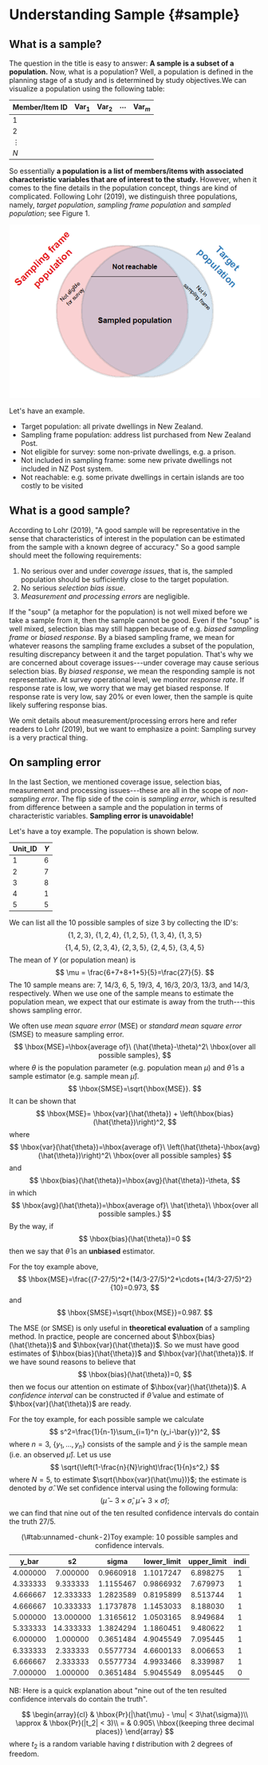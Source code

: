 # Understanding Sample {#sample}

## What is a sample?

The question in the title is easy to answer: **A sample is a subset of a population.** Now, what is a population? Well, a population is defined in the planning stage of a study and is determined by study objectives.We can visualize a population using the following table:

Member/Item ID | Var$_1$ | Var$_2$ | $\cdots$ | Var$_m$
:---------|:-------|:-------|:----------|:-------
 1        |        |        |           |
 2        |        |        |           |
 $\vdots$ |        |        |           |
 $N$      |        |        |           |

So essentially **a population is a list of members/items with associated characteristic variables that are of interest to the study.** However, when it comes to the fine details in the population concept, things are kind of complicated. Following Lohr (2019), we distinguish three populations, namely, *target population*, *sampling frame population* and *sampled population*; see Figure 1.

![Figure 1: Three-population diagram. (Created by using R with some code borrowed from Peter Ellis, http://freerangestats.info/blog/2015/08/30/starting-in-datascience)](./figs/population_diagram.png) 

Let's have an example.

- Target population: all private dwellings in New Zealand.
- Sampling frame population: address list purchased from New Zealand Post.
- Not eligible for survey: some non-private dwellings, e.g. a prison.
- Not included in sampling frame: some new private dwellings not included in NZ Post system.
- Not reachable: e.g. some private dwellings in certain islands are too costly to be visited


## What is a good sample?

According to Lohr (2019), "A good sample will be representative in the sense that characteristics of interest in the population can be estimated from the sample with a known degree of accuracy." So a good sample should meet the following requirements:

1. No serious over and under *coverage issues*, that is, the sampled population should be sufficiently close to the target population.
1. No serious *selection bias issue*.
1. *Measurement and processing errors* are negligible. 

If the "soup" (a metaphor for the population) is not well mixed before we take a sample from it, then the sample cannot be good. Even if the "soup" is well mixed, selection bias may still happen because of e.g. *biased sampling frame* or *biased response*. By a biased sampling frame, we mean for whatever reasons the sampling frame excludes a subset of the population, resulting discrepancy between it and the target population. That's why we are concerned about coverage issues---under coverage may cause serious selection bias. By *biased response*, we mean the responding sample is not representative. At survey operational level, we monitor *response rate*. If response rate is low, we worry that we may get biased response. If response rate is very low, say 20% or even lower, then the sample is quite likely suffering response bias.

We omit details about measurement/processing errors here and refer readers to Lohr (2019), but we want to emphasize a point: Sampling survey is a very practical thing.


## On sampling error

In the last Section, we mentioned coverage issue, selection bias, measurement and processing issues---these are all in the scope of *non-sampling error*. The flip side of the coin is *sampling error*, which is resulted from difference between a sample and the population in terms of characteristic variables. **Sampling error is unavoidable!** 

Let's have a toy example. The population is shown below.

Unit_ID | $Y$
:-------| :------
  1| 6
  2| 7
  3| 8
  4| 1
  5| 5
  
We can list all the 10 possible samples of size 3 by collecting the ID's:
$$
\{1, 2, 3\}, \ \{1, 2, 4\}, \ \{1, 2, 5\}, \ \{1, 3, 4\}, \ \{1, 3, 5\}
$$
$$
\{1, 4, 5\}, \ \{2, 3, 4\}, \ \{2, 3, 5\}, \ \{2, 4, 5\}, \ \{3, 4, 5\}
$$
The mean of $Y$ (or population mean) is
$$
\mu = \frac{6+7+8+1+5}{5}=\frac{27}{5}.
$$
The 10 sample means are: 7, 14/3, 6, 5, 19/3, 4, 16/3, 20/3, 13/3, and 14/3, respectively. When we use one of the sample means to estimate the population mean, we expect that our estimate is away from the truth---this shows sampling error. 

We often use *mean square error* (MSE) or *standard mean square error* (SMSE) to measure sampling error.
$$
\hbox{MSE}=\hbox{average of}\ (\hat{\theta}-\theta)^2\ \hbox{over all possible samples},
$$
where $\theta$ is the population parameter (e.g. population mean $\mu$) and $\hat{\theta}$ is a sample estimator (e.g. sample mean $\hat{\mu}$).
$$
\hbox{SMSE}=\sqrt{\hbox{MSE}}.
$$
It can be shown that 
$$
\hbox{MSE}= \hbox{var}(\hat{\theta}) + \left(\hbox{bias}(\hat{\theta})\right)^2,
$$
where 
$$
\hbox{var}(\hat{\theta})=\hbox{average of}\ \left(\hat{\theta}-\hbox{avg}(\hat{\theta})\right)^2\ \hbox{over all possible samples}
$$
and
$$
\hbox{bias}(\hat{\theta})=\hbox{avg}(\hat{\theta})-\theta,
$$
in which 
$$
\hbox{avg}(\hat{\theta})=\hbox{average of}\ \hat{\theta}\ \hbox{over all possible samples.}
$$
By the way, if
$$
\hbox{bias}(\hat{\theta})=0
$$
then we say that $\hat{\theta}$ is an **unbiased** estimator.

For the toy example above, 
$$
\hbox{MSE}=\frac{(7-27/5)^2+(14/3-27/5)^2+\cdots+(14/3-27/5)^2}{10}=0.973,
$$
and 
$$
\hbox{SMSE}=\sqrt{\hbox{MSE}}=0.987.
$$

The MSE (or SMSE) is only useful in **theoretical evaluation** of a sampling method. In practice, people are concerned about $\hbox{bias}(\hat{\theta})$ and $\hbox{var}(\hat{\theta})$. So we must have good estimates of $\hbox{bias}(\hat{\theta})$ and $\hbox{var}(\hat{\theta})$. If we have sound reasons to believe that 
$$
\hbox{bias}(\hat{\theta})=0,
$$
then we focus our attention on estimate of $\hbox{var}(\hat{\theta})$. A *confidence interval* can be constructed if $\hat{\theta}$ value and estimate of $\hbox{var}(\hat{\theta})$ are ready.

For the toy example, for each possible sample we calculate
$$
s^2=\frac{1}{n-1}\sum_{i=1}^n (y_i-\bar{y})^2,
$$
where $n=3$, $\{y_1, \ldots, y_n\}$ consists of the sample and $\bar{y}$ is the sample mean (i.e. an observed $\hat{\mu}$).
Let us use 
$$
\sqrt{\left(1-\frac{n}{N}\right)\frac{1}{n}s^2,}
$$
where $N=5$, to estimate $\sqrt{\hbox{var}(\hat{\mu})}$; the estimate is denoted by $\hat{\sigma}$. We set confidence interval using the following formula:
$$
(\hat{\mu} - 3\times \hat{\sigma},\  \hat{\mu} + 3\times \hat{\sigma});
$$
we can find that nine out of the ten resulted confidence intervals do contain the truth $27/5$. 



<table class="table" style="margin-left: auto; margin-right: auto;">
<caption>(\#tab:unnamed-chunk-2)Toy example: 10 possible samples and confidence intervals.</caption>
 <thead>
  <tr>
   <th style="text-align:center;"> y_bar </th>
   <th style="text-align:center;"> s2 </th>
   <th style="text-align:center;"> sigma </th>
   <th style="text-align:center;"> lower_limit </th>
   <th style="text-align:center;"> upper_limit </th>
   <th style="text-align:center;"> indi </th>
  </tr>
 </thead>
<tbody>
  <tr>
   <td style="text-align:center;"> 4.000000 </td>
   <td style="text-align:center;"> 7.000000 </td>
   <td style="text-align:center;"> 0.9660918 </td>
   <td style="text-align:center;"> 1.1017247 </td>
   <td style="text-align:center;"> 6.898275 </td>
   <td style="text-align:center;"> 1 </td>
  </tr>
  <tr>
   <td style="text-align:center;"> 4.333333 </td>
   <td style="text-align:center;"> 9.333333 </td>
   <td style="text-align:center;"> 1.1155467 </td>
   <td style="text-align:center;"> 0.9866932 </td>
   <td style="text-align:center;"> 7.679973 </td>
   <td style="text-align:center;"> 1 </td>
  </tr>
  <tr>
   <td style="text-align:center;"> 4.666667 </td>
   <td style="text-align:center;"> 12.333333 </td>
   <td style="text-align:center;"> 1.2823589 </td>
   <td style="text-align:center;"> 0.8195899 </td>
   <td style="text-align:center;"> 8.513744 </td>
   <td style="text-align:center;"> 1 </td>
  </tr>
  <tr>
   <td style="text-align:center;"> 4.666667 </td>
   <td style="text-align:center;"> 10.333333 </td>
   <td style="text-align:center;"> 1.1737878 </td>
   <td style="text-align:center;"> 1.1453033 </td>
   <td style="text-align:center;"> 8.188030 </td>
   <td style="text-align:center;"> 1 </td>
  </tr>
  <tr>
   <td style="text-align:center;"> 5.000000 </td>
   <td style="text-align:center;"> 13.000000 </td>
   <td style="text-align:center;"> 1.3165612 </td>
   <td style="text-align:center;"> 1.0503165 </td>
   <td style="text-align:center;"> 8.949684 </td>
   <td style="text-align:center;"> 1 </td>
  </tr>
  <tr>
   <td style="text-align:center;"> 5.333333 </td>
   <td style="text-align:center;"> 14.333333 </td>
   <td style="text-align:center;"> 1.3824294 </td>
   <td style="text-align:center;"> 1.1860451 </td>
   <td style="text-align:center;"> 9.480622 </td>
   <td style="text-align:center;"> 1 </td>
  </tr>
  <tr>
   <td style="text-align:center;"> 6.000000 </td>
   <td style="text-align:center;"> 1.000000 </td>
   <td style="text-align:center;"> 0.3651484 </td>
   <td style="text-align:center;"> 4.9045549 </td>
   <td style="text-align:center;"> 7.095445 </td>
   <td style="text-align:center;"> 1 </td>
  </tr>
  <tr>
   <td style="text-align:center;"> 6.333333 </td>
   <td style="text-align:center;"> 2.333333 </td>
   <td style="text-align:center;"> 0.5577734 </td>
   <td style="text-align:center;"> 4.6600133 </td>
   <td style="text-align:center;"> 8.006653 </td>
   <td style="text-align:center;"> 1 </td>
  </tr>
  <tr>
   <td style="text-align:center;"> 6.666667 </td>
   <td style="text-align:center;"> 2.333333 </td>
   <td style="text-align:center;"> 0.5577734 </td>
   <td style="text-align:center;"> 4.9933466 </td>
   <td style="text-align:center;"> 8.339987 </td>
   <td style="text-align:center;"> 1 </td>
  </tr>
  <tr>
   <td style="text-align:center;"> 7.000000 </td>
   <td style="text-align:center;"> 1.000000 </td>
   <td style="text-align:center;"> 0.3651484 </td>
   <td style="text-align:center;"> 5.9045549 </td>
   <td style="text-align:center;"> 8.095445 </td>
   <td style="text-align:center;"> 0 </td>
  </tr>
</tbody>
</table>

NB: Here is a quick explanation about "nine out of the ten resulted confidence intervals do contain the truth".

$$
\begin{array}{cl}
& \hbox{Pr}(|\hat{\mu} - \mu| < 3\hat{\sigma})\\
\approx & \hbox{Pr}(|t_2| < 3)\\
= & 0.905\ \hbox{(keeping three decimal places)}
\end{array}
$$
where $t_2$ is a random variable having $t$ distribution with 2 degrees of freedom.

<!-- ## Why take a sample? -->

<!-- A quick answer is: -->

<!-- - We want to save costs (such as money and time). -->
<!-- - In some situations, e.g. *blood testing*, we must take a sample rather than do a **census.** -->
<!-- - "Estimates based on sample surveys are often more accurate than those based on a census because investigators can be more careful when collecting data." (Lohr, 2019) -->
